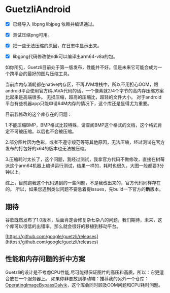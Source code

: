 # GuetzliAndroid


 - [x] 已经导入 libpng libjpeg 依赖并编译通过。
 - [x] 测试压缩png可用。
 - [x] 把一些无法压缩的原因，在日志中显示出来。
 - [x] libgpng代码修改使ndk可以编译出arm64-v8a的包。


如你所见，Guetzli目前处于第一版发布，性能并不好。但是未来它可能会成为一个跨平台的最好的图片压缩工具。

当前库内存消耗都在native内存区，不再JVM堆栈中，所以不用担心OOM，跟android平台使用官方纯JAVA代码的话，一个像素就2/4个字节的高内存压缩方案比起来是高端很多。
无损压缩，超高的压缩比，超轻的文件大小。
对于android平台有些机器app只能申请64M内存的情况下，这个库还是显得尤为重要。



目前我修改的这个库存在的问题：

1.不能压缩BMP，BMP格式比较特殊，请查阅BMP这个格式的文档，这个格式肯定不可被压缩。以后也不会被压缩。

2.部分图片因为色彩，或者不遵守规范等等其他原因，无法压缩，经过测试在官方发布的打包好的x64的版本也无法被压缩。

3.压缩耗时太长了，这个问题，我经过测试，我拿官方代码不做修改，直接在树莓派这个arm64机器上编译运行测试，结果一样的，耗时也很久，大图一般都要3分钟以上。


综上，目前跑我这个代码遇到的一些问题，不是我改出来的，官方代码同样存在的。
所以，如果您遇到类似问题不要急着提issues，先build一下官方的**新**版本。


## 期待
谷歌既然发布了1.0版本，后面肯定会修复杂七杂八的问题，我们期待，未来，这个库可以很低的出错率，那么就会很好的移植到移动平台。


[https://github.com/google/guetzli/releases](https://github.com/google/guetzli/releases)



## 性能和内存问题的折中方案

Guetzli的设计是不考虑CPU性能,尽可能得保证图片的高压和高质，所以：它更适合放在一个服务器上。
如果你非要放到移动端：推荐我的另外一个仓库：[OperatingImageBypassDalvik](https://github.com/weizongwei5/OperatingImageBypassDalvik)，这个库会同时顾及OOM问题和CPU耗时问题。

